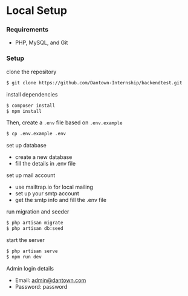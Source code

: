 # Local Setup

### Requirements
* PHP, MySQL, and Git

### Setup
clone the repository
```bash
$ git clone https://github.com/Dantown-Internship/backendtest.git
```

install dependencies
```bash
$ composer install
$ npm install
```

Then, create a `.env` file based on `.env.example`
```bash
$ cp .env.example .env
```

set up database
   - create a new database
   - fill the details in .env file

set up mail account
   - use mailtrap.io for local mailing
   - set up your smtp account
   - get the smtp info and fill the .env file

run migration and seeder
```bash
$ php artisan migrate
$ php artisan db:seed
```

start the server
```bash
$ php artisan serve
$ npm run dev
```
Admin login details
- Email: admin@dantown.com
- Password: password

